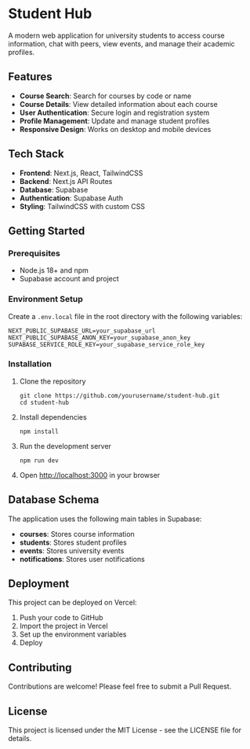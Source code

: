 # Student Hub

A modern web application for university students to access course information, chat with peers, view events, and manage their academic profiles.

## Features

- **Course Search**: Search for courses by code or name
- **Course Details**: View detailed information about each course
- **User Authentication**: Secure login and registration system
- **Profile Management**: Update and manage student profiles
- **Responsive Design**: Works on desktop and mobile devices

## Tech Stack

- **Frontend**: Next.js, React, TailwindCSS
- **Backend**: Next.js API Routes
- **Database**: Supabase
- **Authentication**: Supabase Auth
- **Styling**: TailwindCSS with custom CSS

## Getting Started

### Prerequisites

- Node.js 18+ and npm
- Supabase account and project

### Environment Setup

Create a `.env.local` file in the root directory with the following variables:

```
NEXT_PUBLIC_SUPABASE_URL=your_supabase_url
NEXT_PUBLIC_SUPABASE_ANON_KEY=your_supabase_anon_key
SUPABASE_SERVICE_ROLE_KEY=your_supabase_service_role_key
```

### Installation

1. Clone the repository
   ```
   git clone https://github.com/yourusername/student-hub.git
   cd student-hub
   ```

2. Install dependencies
   ```
   npm install
   ```

3. Run the development server
   ```
   npm run dev
   ```

4. Open [http://localhost:3000](http://localhost:3000) in your browser

## Database Schema

The application uses the following main tables in Supabase:

- **courses**: Stores course information
- **students**: Stores student profiles
- **events**: Stores university events
- **notifications**: Stores user notifications

## Deployment

This project can be deployed on Vercel:

1. Push your code to GitHub
2. Import the project in Vercel
3. Set up the environment variables
4. Deploy

## Contributing

Contributions are welcome! Please feel free to submit a Pull Request.

## License

This project is licensed under the MIT License - see the LICENSE file for details.
